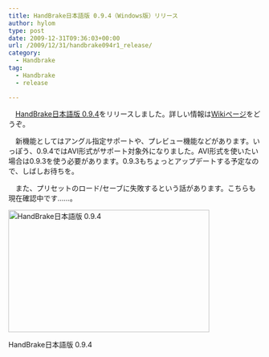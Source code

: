 ```yaml
---
title: HandBrake日本語版 0.9.4（Windows版）リリース
author: hylom
type: post
date: 2009-12-31T09:36:03+00:00
url: /2009/12/31/handbrake094r1_release/
category:
  - Handbrake
tag:
  - Handbrake
  - release

---
```

　[HandBrake日本語版 0.9.4][1]をリリースしました。詳しい情報は[Wikiページ][2]をどうぞ。

<!--more-->

　新機能としてはアングル指定サポートや、プレビュー機能などがあります。いっぽう、0.9.4ではAVI形式がサポート対象外になりました。AVI形式を使いたい場合は0.9.3を使う必要があります。0.9.3もちょっとアップデートする予定なので、しばしお待ちを。

　また、プリセットのロード/セーブに失敗するという話があります。こちらも現在確認中です……。

<div style="width: 410px" class="wp-caption aligncenter">
  <a href="http://hylom.net/img/blog/091231/handbrake094r1.png"><img alt="HandBrake日本語版 0.9.4" src="http://hylom.net/img/blog/091231/handbrake094r1_s.png" title="HandBrake日本語版 0.9.4" width="400" height="244" /></a>
  
  <p class="wp-caption-text">
    HandBrake日本語版 0.9.4
  </p>
</div>

 [1]: http://sourceforge.jp/projects/handbrake-jp/simple/
 [2]: http://sourceforge.jp/projects/handbrake-jp/wiki/FrontPage
